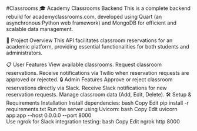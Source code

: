 #Classrooms
🎓 Academy Classrooms Backend
This is a complete backend rebuild for academyclassrooms.com, developed using Quart (an asynchronous Python web framework) and MongoDB for efficient and scalable data management.

🚀 Project Overview
This API facilitates classroom reservations for an academic platform, providing essential functionalities for both students and administrators.

📋 User Features
View available classrooms.
Request classroom reservations.
Receive notifications via Twilio when reservation requests are approved or rejected.
🔒 Admin Features
Approve or reject classroom reservations directly via Slack.
Receive Slack notifications for new reservation requests.
Manage classroom data (Add, Edit, Delete).
🛠️ Setup & Requirements
Installation
Install dependencies:
bash
Copy
Edit
pip install -r requirements.txt
Run the server using Uvicorn:
bash
Copy
Edit
uvicorn app:app --host 0.0.0.0 --port 8000  
Use ngrok for Slack integration testing:
bash
Copy
Edit
ngrok http 8000 
